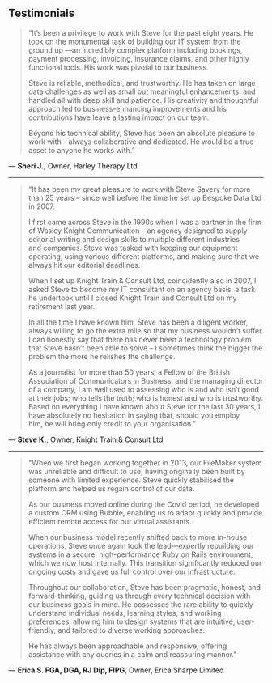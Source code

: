 ## Testimonials

> “It’s been a privilege to work with Steve for the past eight years. He took on the monumental task of building our IT system from the ground up —an incredibly complex platform including bookings, payment processing, invoicing, insurance claims, and other highly functional tools. His work was pivotal to our business.  
>   
> Steve is reliable, methodical, and trustworthy. He has taken on large data challenges as well as small but meaningful enhancements, and handled all with deep skill and patience. His creativity and thoughtful approach led to business-enhancing improvements and his contributions have leave a lasting impact on our team.  
>   
> Beyond his technical ability, Steve has been an absolute pleasure to work with - always collaborative and dedicated. He would be a true asset to anyone he works with.”

— **Sheri J.**, Owner, Harley Therapy Ltd

---
> “It has been my great pleasure to work with Steve Savery for more than 25 years – since well before the time he set up Bespoke Data Ltd in 2007.
> 
> I first came across Steve in the 1990s when I was a partner in the firm of Wasley Knight Communication – an agency designed to supply editorial writing and design skills to multiple different industries and companies. Steve was tasked with keeping our equipment operating, using various different platforms, and making sure that we always hit our editorial deadlines.
> 
> When I set up Knight Train & Consult Ltd, coincidently also in 2007, I asked Steve to become my IT consultant on an agency basis, a task he undertook until I closed Knight Train and Consult Ltd on my retirement last year.
> 
> In all the time I have known him, Steve has been a diligent worker, always willing to go the extra mile so that my business wouldn’t suffer. I can honestly say that there has never been a technology problem that Steve hasn’t been able to solve – I sometimes think the bigger the problem the more he relishes the challenge.
> 
> As a journalist for more than 50 years, a Fellow of the British Association of Communicators in Business, and the managing director of a company, I am well used to assessing who is and who isn’t good at their jobs; who tells the truth; who is honest and who is trustworthy. Based on everything I have known about Steve for the last 30 years, I have absolutely no hesitation in saying that, should you employ him, he will bring only credit to your organisation.”

— **Steve K.**, Owner, Knight Train & Consult Ltd

---
>"When we first began working together in 2013, our FileMaker system was unreliable and difficult to use, having originally been built by someone with limited experience. Steve quickly stabilised the platform and helped us regain control of our data.
>
>As our business moved online during the Covid period, he developed a custom CRM using Bubble, enabling us to adapt quickly and provide efficient remote access for our virtual assistants.
>
>When our business model recently shifted back to more in-house operations, Steve once again took the lead—expertly rebuilding our systems in a secure, high-performance Ruby on Rails environment, which we now host internally. This transition significantly reduced our ongoing costs and gave us full control over our infrastructure.
>
>Throughout our collaboration, Steve has been pragmatic, honest, and forward-thinking, guiding us through every technical decision with our business goals in mind. He possesses the rare ability to quickly understand individual needs, learning styles, and working preferences, allowing him to design systems that are intuitive, user-friendly, and tailored to diverse working approaches.
>
>He has always been approachable and responsive, offering assistance with any queries in a calm and reassuring manner."

— **Erica S. FGA, DGA, RJ Dip, FIPG**, Owner, Erica Sharpe Limited